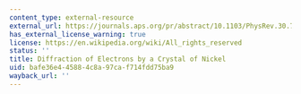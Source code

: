 ```yaml
---
content_type: external-resource
external_url: https://journals.aps.org/pr/abstract/10.1103/PhysRev.30.705
has_external_license_warning: true
license: https://en.wikipedia.org/wiki/All_rights_reserved
status: ''
title: Diffraction of Electrons by a Crystal of Nickel
uid: bafe36e4-4588-4c8a-97ca-f714fdd75ba9
wayback_url: ''
---
```

